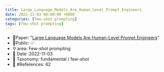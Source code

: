 ```yaml
---
title: Large_Language_Models_Are_Human_Level_Prompt_Engineers
date: 2022-11-03 00:00:00 +0800
categories: [few-shot prompting]
tags: [few-shot prompting]
---
```


- 📙Paper: "[Large Language Models Are Human-Level Prompt Engineers](https://www.semanticscholar.org/paper/Large-Language-Models-Are-Human-Level-Prompt-Zhou-Muresanu/4610ffb1b016acaa82a2065ffd1a3adbae1ce722)"
- 🔑Public: ✅
- ⚲ area: Few-shot prompting
- 📅 Date: 2022-11-03
- 🔎 Taxonomy: fundamental / few-shot
- 📝 #References: 62
